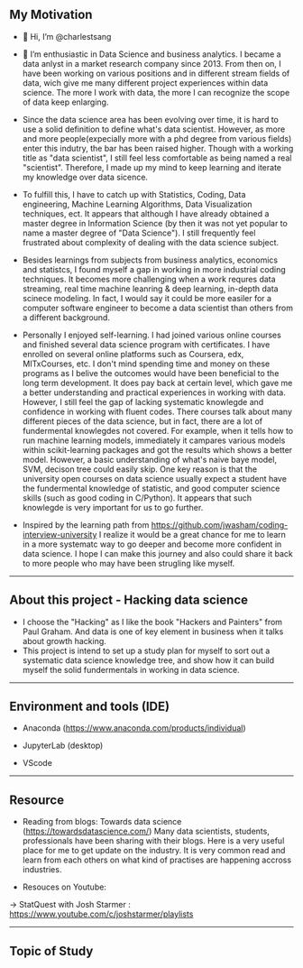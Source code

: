 ## My Motivation

- 👋 Hi, I’m @charlestsang 
- 👀 I’m enthusiastic in Data Science and business analytics. I became a data anlyst in a market research company since 2013. From then on, I have been working on various positions and in different stream fields of data, wich give me many different project experiences within data science. The more I work with data, the more I can recognize the scope of data keep enlarging. 

- Since the data science area has been evolving over time, it is hard to use a solid definition to define what's data scientist. However, as more and more people(expecially more with a phd degree from various fields) enter this indutry, the bar has been raised higher. Though with a working title as "data scientist", I still feel less comfortable as being named a real "scientist". Therefore, I made up my mind to keep learning and iterate my knowledge over data sicence. 

- To fulfill this, I have to catch up with Statistics, Coding, Data engineering, Machine Learning Algorithms, Data Visualization techniques, ect. It appears that although I have already obtained a master degree in Information Science (by then it was not yet popular to name a master degree of "Data Science"). I still frequently feel frustrated about complexity of dealing with the data science subject. 

- Besides learnings from subjects from business analytics, economics and statistcs, I found myself a gap in working in more industrial coding techniques. It becomes more challenging when a work requres data streaming, real time machine leanring & deep learning, in-depth data scinece modeling. In fact, I would say it could be more easiler for a computer software engineer to become a data scientist than others from a different background. 

- Personally I enjoyed self-learning. I had joined various online courses and finished several data science program with certificates. I have enrolled on several online platforms such as Coursera, edx, MITxCourses, etc. I don't mind spending time and money on these programs as I belive the outcomes would have been beneficial to the long term development. It does pay back at certain level, which gave me a better understanding and practical experiences in working with data. However, I still feel the gap of lacking systematic knowlegde and confidence in working with fluent codes. There courses talk about many different pieces of the data science, but in fact, there are a lot of fundermental knowlegdes not covered. For example, when it tells how to run machine learning models, immediately it campares various models within scikit-learning packages and got the results which shows a better model. However, a basic understanding of what's naive baye model, SVM, decison tree could easily skip. One key reason is that the university open courses on data science usually expect a student have the fundermental knowledge of statistic, and good computer science skills (such as good coding in C/Python). It appears that such knowlegde is very important for us to go further.

- Inspired by the learning path from https://github.com/jwasham/coding-interview-university I realize it would be a great chance for me to learn in a more systematc way to go deeper and become more confident in data science. I hope I can make this journey and also could share it back to more people who may have been strugling like myself.

----
## About this project - Hacking data science

- I choose the "Hacking" as I like the book "Hackers and Painters" from Paul Graham. And data is one of key element in business when it talks about growth hacking.
- This project is intend to set up a study plan for myself to sort out a systematic data science knowledge tree, and show how it can build myself the solid fundermentals in working in data science.


----
## Environment and tools (IDE)
- Anaconda (https://www.anaconda.com/products/individual)
  
- JupyterLab (desktop)

- VScode
----
## Resource

- Reading from blogs: Towards data science (https://towardsdatascience.com/) Many data scientists, students, professionals have been sharing with their blogs. Here is a very useful place for me to get update on the industry. It is very common read and learn from each others on what kind of practises are happening accross industries.

- Resouces on Youtube:

 -> StatQuest with Josh Starmer : https://www.youtube.com/c/joshstarmer/playlists


---- 
## Topic of Study



